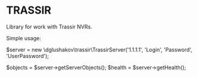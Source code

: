 # TRASSIR 
Library for work with Trassir NVRs.

Simple usage:

$server  = new \dglushakov\trassir\TrassirServer('1.1.1.1', 'Login', 'Password', 'UserPassword');
             
 $objects = $server->getServerObjects();
 $health = $server->getHealth();
